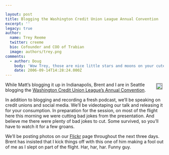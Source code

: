 ```yaml
---

layout: post
title: Blogging the Washington Credit Union League Annual Convention
excerpt: ''
legacy: true
author:
  name: Trey Reeme
  twitter: creeme
  bio: Cofounder and COO of Trabian
  image: authors/trey.png
comments:
  - author: Doug
    body: 'Wow Trey, those are nice little stars and moons on your cute mask there.  Almost super hero like.'
    date: 2006-09-14T14:28:24.000Z
---
```


<p><a href="http://www.flickr.com/photos/trabian/242686160/in/set-72157594283138511/"><img src="http://static.flickr.com/91/242686160_e6f424338b_m.jpg" style="float:right; border: 2px solid #999999; margin: 4px;" /></a>While Matt&#8217;s blogging it up in Indianapolis, Brent and I are in Seattle blogging the <a href="http://www.waleague.org/expo2006">Washington Credit Union League&#8217;s Annual Convention</a>.</p>
<p>In addition to blogging and recording a fresh podcast, we&#8217;ll be speaking on credit unions and social media.  We&#8217;ll be videotaping our talk and releasing it for your consumption.  In preparation for the session, on most of the flight here this morning we were cutting bad jokes from the presentation.  And believe me there were plenty of bad jokes to cut.  Some survived, so you&#8217;ll have to watch it for a few groans.</p>
<p>We&#8217;ll be posting photos on our <a href="http://www.flickr.com/photos/trabian">Flickr</a> page throughout the next three days.  Brent has insisted that I kick things off with this one of him making a fool out of me as I slept on part of the flight.  Har, har, har.  Funny guy.</p>